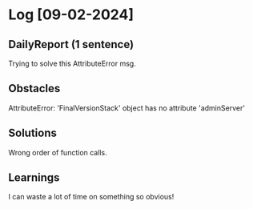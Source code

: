 # Log [09-02-2024]

## DailyReport (1 sentence)
Trying to solve this AttributeError msg.

## Obstacles
AttributeError: 'FinalVersionStack' object has no attribute 'adminServer'

## Solutions
Wrong order of function calls.

## Learnings 
I can waste a lot of time on something so obvious!